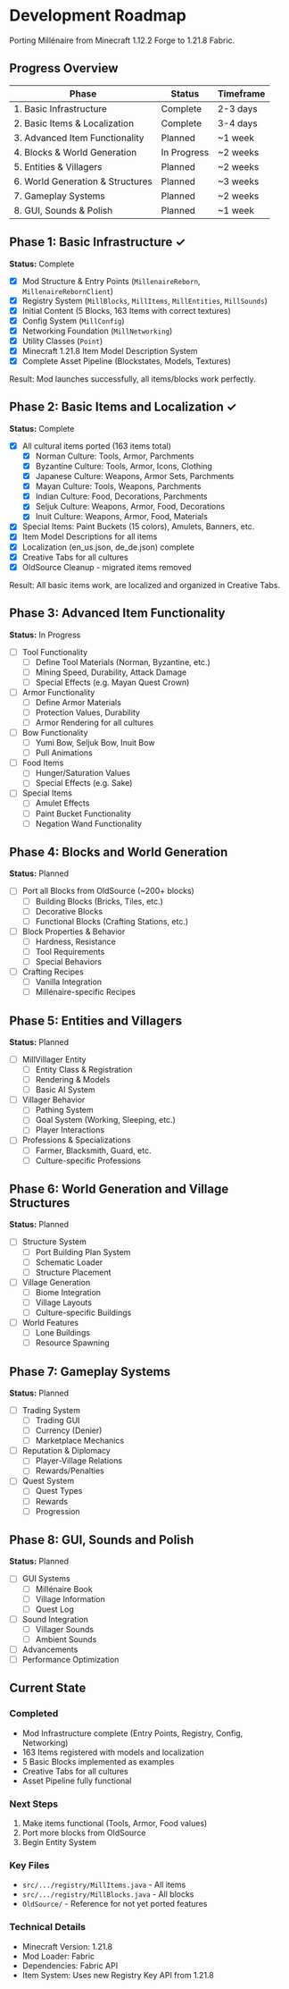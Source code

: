 # Development Roadmap

Porting Millénaire from Minecraft 1.12.2 Forge to 1.21.8 Fabric.

## Progress Overview

| Phase | Status | Timeframe |
|-------|--------|-----------|
| 1. Basic Infrastructure | Complete | 2-3 days |
| 2. Basic Items & Localization | Complete | 3-4 days |
| 3. Advanced Item Functionality | Planned | ~1 week |
| 4. Blocks & World Generation | In Progress | ~2 weeks |
| 5. Entities & Villagers | Planned | ~2 weeks |
| 6. World Generation & Structures | Planned | ~3 weeks |
| 7. Gameplay Systems | Planned | ~2 weeks |
| 8. GUI, Sounds & Polish | Planned | ~1 week |

## Phase 1: Basic Infrastructure ✓

**Status:** Complete

- [x] Mod Structure & Entry Points (`MillenaireReborn`, `MillenaireRebornClient`)
- [x] Registry System (`MillBlocks`, `MillItems`, `MillEntities`, `MillSounds`)
- [x] Initial Content (5 Blocks, 163 Items with correct textures)
- [x] Config System (`MillConfig`)
- [x] Networking Foundation (`MillNetworking`)
- [x] Utility Classes (`Point`)
- [x] Minecraft 1.21.8 Item Model Description System
- [x] Complete Asset Pipeline (Blockstates, Models, Textures)

Result: Mod launches successfully, all items/blocks work perfectly.

## Phase 2: Basic Items and Localization ✓

**Status:** Complete

- [x] All cultural items ported (163 items total)
  - [x] Norman Culture: Tools, Armor, Parchments
  - [x] Byzantine Culture: Tools, Armor, Icons, Clothing
  - [x] Japanese Culture: Weapons, Armor Sets, Parchments
  - [x] Mayan Culture: Tools, Weapons, Parchments
  - [x] Indian Culture: Food, Decorations, Parchments
  - [x] Seljuk Culture: Weapons, Armor, Food, Decorations
  - [x] Inuit Culture: Weapons, Armor, Food, Materials
- [x] Special Items: Paint Buckets (15 colors), Amulets, Banners, etc.
- [x] Item Model Descriptions for all items
- [x] Localization (en_us.json, de_de.json) complete
- [x] Creative Tabs for all cultures
- [x] OldSource Cleanup - migrated items removed

Result: All basic items work, are localized and organized in Creative Tabs.

## Phase 3: Advanced Item Functionality

**Status:** In Progress

- [ ] Tool Functionality
  - [ ] Define Tool Materials (Norman, Byzantine, etc.)
  - [ ] Mining Speed, Durability, Attack Damage
  - [ ] Special Effects (e.g. Mayan Quest Crown)
- [ ] Armor Functionality
  - [ ] Define Armor Materials
  - [ ] Protection Values, Durability
  - [ ] Armor Rendering for all cultures
- [ ] Bow Functionality
  - [ ] Yumi Bow, Seljuk Bow, Inuit Bow
  - [ ] Pull Animations
- [ ] Food Items
  - [ ] Hunger/Saturation Values
  - [ ] Special Effects (e.g. Sake)
- [ ] Special Items
  - [ ] Amulet Effects
  - [ ] Paint Bucket Functionality
  - [ ] Negation Wand Functionality

## Phase 4: Blocks and World Generation

**Status:** Planned

- [ ] Port all Blocks from OldSource (~200+ blocks)
  - [ ] Building Blocks (Bricks, Tiles, etc.)
  - [ ] Decorative Blocks
  - [ ] Functional Blocks (Crafting Stations, etc.)
- [ ] Block Properties & Behavior
  - [ ] Hardness, Resistance
  - [ ] Tool Requirements
  - [ ] Special Behaviors
- [ ] Crafting Recipes
  - [ ] Vanilla Integration
  - [ ] Millénaire-specific Recipes

## Phase 5: Entities and Villagers

**Status:** Planned

- [ ] MillVillager Entity
  - [ ] Entity Class & Registration
  - [ ] Rendering & Models
  - [ ] Basic AI System
- [ ] Villager Behavior
  - [ ] Pathing System
  - [ ] Goal System (Working, Sleeping, etc.)
  - [ ] Player Interactions
- [ ] Professions & Specializations
  - [ ] Farmer, Blacksmith, Guard, etc.
  - [ ] Culture-specific Professions

## Phase 6: World Generation and Village Structures

**Status:** Planned

- [ ] Structure System
  - [ ] Port Building Plan System
  - [ ] Schematic Loader
  - [ ] Structure Placement
- [ ] Village Generation
  - [ ] Biome Integration
  - [ ] Village Layouts
  - [ ] Culture-specific Buildings
- [ ] World Features
  - [ ] Lone Buildings
  - [ ] Resource Spawning

## Phase 7: Gameplay Systems

**Status:** Planned

- [ ] Trading System
  - [ ] Trading GUI
  - [ ] Currency (Denier)
  - [ ] Marketplace Mechanics
- [ ] Reputation & Diplomacy
  - [ ] Player-Village Relations
  - [ ] Rewards/Penalties
- [ ] Quest System
  - [ ] Quest Types
  - [ ] Rewards
  - [ ] Progression

## Phase 8: GUI, Sounds and Polish

**Status:** Planned

- [ ] GUI Systems
  - [ ] Millénaire Book
  - [ ] Village Information
  - [ ] Quest Log
- [ ] Sound Integration
  - [ ] Villager Sounds
  - [ ] Ambient Sounds
- [ ] Advancements
- [ ] Performance Optimization

## Current State

### Completed
- Mod Infrastructure complete (Entry Points, Registry, Config, Networking)
- 163 Items registered with models and localization
- 5 Basic Blocks implemented as examples
- Creative Tabs for all cultures
- Asset Pipeline fully functional

### Next Steps
1. Make items functional (Tools, Armor, Food values)
2. Port more blocks from OldSource
3. Begin Entity System

### Key Files
- `src/.../registry/MillItems.java` - All items
- `src/.../registry/MillBlocks.java` - All blocks
- `OldSource/` - Reference for not yet ported features

### Technical Details
- Minecraft Version: 1.21.8
- Mod Loader: Fabric
- Dependencies: Fabric API
- Item System: Uses new Registry Key API from 1.21.8
